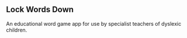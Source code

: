 ## Lock Words Down

An educational word game app for use by specialist teachers of dyslexic children.
